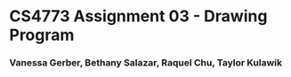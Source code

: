 # CS4773 Assignment 03 - Drawing Program
### Vanessa Gerber, Bethany Salazar, Raquel Chu, Taylor Kulawik
